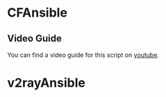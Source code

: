 # CFAnsible

## Video Guide
You can find a video guide for this script on [youtube](https://youtu.be/Qp6oI_xd4B0 "youtube").
# v2rayAnsible
